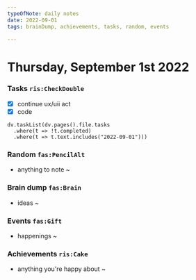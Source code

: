 ```yaml
---
typeOfNote: daily notes
date: 2022-09-01
tags: brainDump, achievements, tasks, random, events

---
```

# Thursday, September 1st 2022

### Tasks `ris:CheckDouble`
 - [x] continue ux/uii act
 - [x] code

```dataviewjs
dv.taskList(dv.pages().file.tasks 
  .where(t => !t.completed)
  .where(t => t.text.includes("2022-09-01")))
```



### Random `fas:PencilAlt`
 - anything to note ~




### Brain dump `fas:Brain`
 - ideas ~ 




### Events `fas:Gift`
 - happenings ~






### Achievements `ris:Cake`
 - anything you're happy about ~ 

